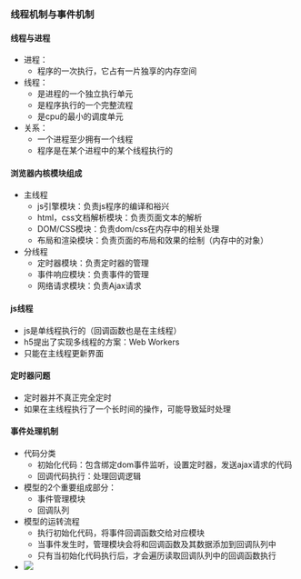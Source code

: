 ### 线程机制与事件机制

#### 线程与进程

- 进程：
  - 程序的一次执行，它占有一片独享的内存空间
- 线程：
  - 是进程的一个独立执行单元
  - 是程序执行的一个完整流程
  - 是cpu的最小的调度单元
- 关系：
  - 一个进程至少拥有一个线程
  - 程序是在某个进程中的某个线程执行的

#### 浏览器内核模块组成

- 主线程
  - js引擎模块：负责js程序的编译和裕兴
  - html，css文档解析模块：负责页面文本的解析
  - DOM/CSS模块：负责dom/css在内存中的相关处理
  - 布局和渲染模块：负责页面的布局和效果的绘制（内存中的对象）
- 分线程
  - 定时器模块：负责定时器的管理
  - 事件响应模块：负责事件的管理
  - 网络请求模块：负责Ajax请求

#### js线程

- js是单线程执行的（回调函数也是在主线程）
- h5提出了实现多线程的方案：Web Workers
- 只能在主线程更新界面

#### 定时器问题

- 定时器并不真正完全定时
- 如果在主线程执行了一个长时间的操作，可能导致延时处理

#### 事件处理机制

- 代码分类
  - 初始化代码：包含绑定dom事件监听，设置定时器，发送ajax请求的代码
  - 回调代码执行：处理回调逻辑
- 模型的2个重要组成部分：
  - 事件管理模块
  - 回调队列
- 模型的运转流程
  - 执行初始化代码，将事件回调函数交给对应模块
  - 当事件发生时，管理模块会将和回调函数及其数据添加到回调队列中
  - 只有当初始化代码执行后，才会遍历读取回调队列中的回调函数执行
- ![](https://pic2.zhimg.com/v2-d8ff575181a2ae4135c16a2c38d14671_1440w.jpg?source=172ae18b ) 